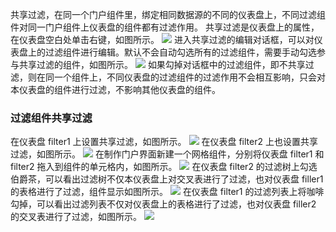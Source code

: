共享过滤，在同一个门户组件里，绑定相同数据源的不同的仪表盘上，不同过滤组件对同一门户组件上仪表盘的组件都有过滤作用。
共享过滤是仪表盘上的属性，在仪表盘空白处单击右键，如图所示。
![](//mc.qcloudimg.com/static/img/823c2d6452bace44b037f15ce0059ac0/image.png)
进入共享过滤的编辑对话框，可以对仪表盘上的过滤组件进行编辑。默认不会自动勾选所有的过滤组件，需要手动勾选参与共享过滤的组件，如图所示。
![](//mc.qcloudimg.com/static/img/7e305c9016f52b513180a18812091bb5/image.png)
如果勾掉对话框中的过滤组件，即不共享过滤，则在同一个组件上，不同仪表盘的过滤组件的过滤作用不会相互影响，只会对本仪表盘的组件进行过滤，不影响其他仪表盘的组件。
### 过滤组件共享过滤
在仪表盘 filter1 上设置共享过滤，如图所示。
![](//mc.qcloudimg.com/static/img/70beeebee9a54d575a987a8f12d5864d/image.png)
在仪表盘 filter2 上也设置共享过滤，如图所示。
![](//mc.qcloudimg.com/static/img/d14b9b8eb0ae8e699666d5e3b20c1825/image.png)
在制作门户界面新建一个网格组件，分别将仪表盘 filter1 和 filter2 拖入到组件的单元格内，如图所示。
![](//mc.qcloudimg.com/static/img/91fed3033712039cd7e54b64eaf1ab6b/image.png)
在仪表盘 filter2 的过滤树上勾选伯爵茶，可以看出过滤树不仅本仪表盘上对交叉表进行了过滤，也对仪表盘 filler1 的表格进行了过滤，组件显示如图所示。
![](//mc.qcloudimg.com/static/img/90d98ac4b6c41a73238a61260acd4dde/image.png)
在仪表盘 filter1 的过滤列表上将咖啡勾掉，可以看出过滤列表不仅对仪表盘上的表格进行了过滤，也对仪表盘 filler2 的交叉表进行了过滤，如图所示。
![](//mc.qcloudimg.com/static/img/9331a14ad7e13107ce9ccd9c00369769/image.png)


